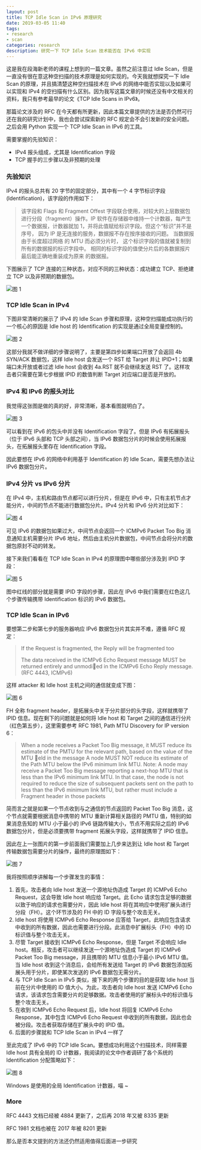 ```yaml
---
layout: post
title: TCP Idle Scan in IPv6 原理研究
date: 2019-03-05 11:40
tags:
- research
- scan
categories: research
description: 研究一下 TCP Idle Scan 技术能否在 IPv6 中实现
---
```

这是我在段海新老师的课程上想到的一篇文章。虽然之前注意过 Idle Scan，但是一直没有很在意这种空扫描的技术原理是如何实现的。今天我就想探究一下 Idle Scan 的原理，并且搞清楚这种空扫描技术在 IPv6 的网络中能否实现以及如果可以实现和 IPv4 的空扫描有什么区别。因为我写这篇文章的时候还没有中文相关的资料，我只有参考最早的论文《TCP Idle Scans in IPv6》。

那篇论文涉及的 RFC 在今天都有所更新，因此本篇文章提供的方法是否仍然可行还在我的研究计划中，我也会尝试探索新的 RFC 规定会不会引发新的安全问题。之后会用 Python 实现一个 TCP Idle Scan in IPv6 的工具。

需要掌握的先验知识：

- IPv4 报头组成，尤其是 Identification 字段
- TCP 握手的三步骤以及非预期的处理

### 先验知识

IPv4 的报头总共有 20 字节的固定部分，其中有一个 4 字节标识字段 (Identification)，该字段的作用如下：

> 该字段和 Flags 和 Fragment Offest 字段联合使用，对较大的上层数据包进行分段（fragment）操作。IP 软件在存储器中维持一个计数器，每产生一个数据报，计数器就加 1，并将此值赋给标识字段。但这个“标识”并不是序号， 因为 IP 是无连接的服务，数据报不存在按序接收的问题。 当数据报由于长度超过网络 的 MTU 而必须分片时， 这个标识字段的值就被复制到所有的数据报的标识字段中。 相同的标识字段的值使分片后的各数据报片最后能正确地重装成为原来 的数据报。

下图展示了 TCP 连接的三种状态，对应不同的三种状态：成功建立 TCP、拒绝建立 TCP 以及非预期的数据包。

![图 1](https://saferman.github.io/assets/img/idle_scan_in_ipv6/tcp_three_way_shakehand.png)

### TCP Idle Scan in IPv4

下图非常清晰的展示了 IPv4 的 Idle Scan 步骤和原理，这种空扫描能成功执行的一个核心的原因是 Idle host 的 Identification 的实现是通过全局变量控制的。

![图 2](https://saferman.github.io/assets/img/idle_scan_in_ipv6/TCP_Idle_Scan_in_IPv4.png)

这部分我就不做详细的步骤说明了，主要是第四步如果端口开放了会返回 4b SYN/ACK 数据包，这样 Idle host 会发送一个 RST 给 Target 并让 IPID+1；如果端口未开放或者过滤 Idle host 会收到 4a.RST 就不会继续发送 RST 了。这样攻击者只需要在第七步根据 IPID 的数值判断 Target 对应端口是否是开放的。

### IPv4 和 IPv6 的报头对比

我觉得这张图是做的真的好，非常清晰，基本看图就明白了。

![图 3](https://saferman.github.io/assets/img/idle_scan_in_ipv6/ipv4_vs_ipv6.png)

可以看到在 IPv6 的包头中并没有 Identification 字段了。但是 IPv6 有拓展报头（位于 IPv6 头部和 TCP 头部之间），当 IPv6 数据包分片的时候会使用拓展报头，在拓展报头里存在 Identification 字段。

因此要想在 IPv6 的网络中利用基于 Identification 的 Idle Scan，需要先想办法让 IPv6 数据包分片。

### IPv4 分片 vs IPv6 分片

在 IPv4 中，主机和路由节点都可以进行分片，但是在 IPv6 中，只有主机节点才能分片，中间的节点不能进行数据包分片。IPv4 分片和 IPv6 分片对比如下：

![图 4](https://saferman.github.io/assets/img/idle_scan_in_ipv6/ipv4_fragment_vs_ipv6_fragment.png)

可见 IPv6 的数据包如果过大，中间节点会返回一个 ICMPv6 Packet Too Big 消息通知主机需要分片 IPv6 地址，然后由主机分片数据包，中间节点会将分片的数据包原封不动的转发。

接下来我们看看在 TCP Idle Scan in IPv4 的原理图中哪些部分涉及到 IPID 字段：

![图 5](https://saferman.github.io/assets/img/idle_scan_in_ipv6/ipv4_IPID.png)

图中红线的部分就是需要 IPID 字段的步骤，因此在 IPv6 中我们需要在红色这几个步骤传输携带 Identification 标识的 IPv6 数据包。

### TCP Idle Scan in IPv6

要想第二步和第七步的服务器响应 IPv6 数据包分片其实并不难，遵循 RFC 规定：

> If the Request is fragmented, the Reply will be fragmented too
>
> The data received in the ICMPv6 Echo Request message
> MUST be returned entirely and unmodied in the ICMPv6
> Echo Reply message. (RFC 4443, ICMPv6)

这样 attacker 和 Idle host 主机之间的通信就变成下图：

![图 6](https://saferman.github.io/assets/img/idle_scan_in_ipv6/IPv6_fragment.png)

FH 全称 fragment header，是拓展头中关于分片部分的头字段，这样就携带了 IPID 信息。现在剩下的问题就是如何将 Idle host 和 Target 之间的通信进行分片（红色第五步），这里需要参考 RFC 1981, Path MTU Discovery for IP version 6：

> When a node receives a Packet Too Big message, it MUST
> reduce its estimate of the PMTU for the relevant path, based on
> the value of the MTU eld in the message
> A node MUST NOT reduce its estimate of the Path MTU below
> the IPv6 minimum link MTU. Note: A node may receive a
> Packet Too Big message reporting a next-hop MTU that is less
> than the IPv6 minimum link MTU. In that case, the node is not
> required to reduce the size of subsequent packets sent on the
> path to less than the IPv6 minimum link MTU, but rather must
> include a Fragment header in those packets

简而言之就是如果一个节点收到与之通信的节点返回的 Packet Too Big 消息，这个节点就需要根据消息中携带的 MTU 重新计算相关路径的 PMTU 值，特别的如果消息告知的 MTU 小于最小的 IPv6 链路传输大小，节点不用实际之后的 IPv6 数据包分片，但是必须要携带 fragment 拓展头字段，这样就携带了 IPID 信息。

因此在上一张图片的第一步前面我们需要加上几步来达到让 Idle host 和 Target 传输数据包需要分片的操作，最终的原理图如下：

![图 7](https://saferman.github.io/assets/img/idle_scan_in_ipv6/TCP_Idle_Scan_in_IPv6.png)

我将按照顺序讲解每一个步骤发生的事情：

1. 首先，攻击者向 Idle host 发送一个源地址伪造成 Target 的 ICMPv6 Echo Request，这会导致 Idle host 响应给 Target。此 Echo 请求包含足够的数据以致于响应的请求也需要分片，因此 Idle host 将在其响应中使用扩展头进行分段（FH）。这个环节涉及的 FH 中的 ID 字段与整个攻击无关。
2. Idle host 将使用 ICMPv6 Echo Response 应答给 Target，此响应包含请求中收到的所有数据，因此也需要进行分段。此消息中扩展标头（FH）中的 ID 标识值与整个攻击无关。
3. 尽管 Target 接收到 ICMPv6 Echo Response，但是 Target 不会响应 Idle host。相反，攻击者可以继续发送一个源地址伪造成 Target 的 ICMPv6 Packet Too Big message，并且携带的 MTU 信息小于最小 IPv6 MTU 值。当 Idle host 收到这个消息后，会给所有发送给 Target 的 IPv6 数据包添加拓展头用于分片，即使某次发送的 IPv6 数据包无需分片。
4. 与 TCP Idle Scan in IPv5 类似，接下来的两个步骤的目的是获取 Idle host 当前在分片中使用的 ID 值大小。为此，攻击者向 Idle host 发送 ICMPv6 Echo 请求，该请求包含需要分片的足够数据。攻击者使用的扩展标头中的标识值与整个攻击无关。
5. 在收到 ICMPv6 Echo Request 后，Idle host 将回复 ICMPv6 Echo Response，其中包含 ICMPv6 Echo Request 中收到的所有数据，因此也会被分段。攻击者获取存储在扩展头中的 IPID 值。
6. 后面的步骤就和 TCP Idle Scan in IPv4 一样了

至此完成了 IPv6 中的 TCP Idle Scan。要想成功利用这个扫描技术，同样需要 Idle host 具有全局的 ID 计数器，我阅读的论文中作者调研了各个系统的 Identification 分配策略如下：

![图 8](https://saferman.github.io/assets/img/idle_scan_in_ipv6/assignment_of_identification.png)

Windows 是使用的全局 Identification 计数器，喵 ~

### More

RFC 4443 文档已经被 4884 更新了，之后再 2018 年又被 8335 更新

RFC 1981 文档也被在 2017 年被 8201 更新

那么是否本文提到的方法还仍然适用值得后面进一步研究